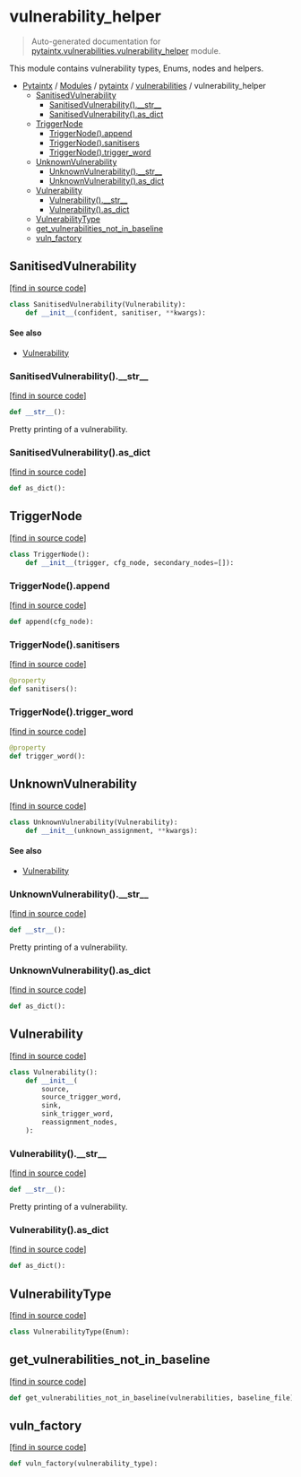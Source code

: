 # vulnerability_helper

> Auto-generated documentation for [pytaintx.vulnerabilities.vulnerability_helper](../../../pytaintx/vulnerabilities/vulnerability_helper.py) module.

This module contains vulnerability types, Enums, nodes and helpers.

- [Pytaintx](../../README.md#pytaintx-index) / [Modules](../../README.md#pytaintx-modules) / [pytaintx](../index.md#pytaintx) / [vulnerabilities](index.md#vulnerabilities) / vulnerability_helper
    - [SanitisedVulnerability](#sanitisedvulnerability)
        - [SanitisedVulnerability().\_\_str\_\_](#sanitisedvulnerability__str__)
        - [SanitisedVulnerability().as_dict](#sanitisedvulnerabilityas_dict)
    - [TriggerNode](#triggernode)
        - [TriggerNode().append](#triggernodeappend)
        - [TriggerNode().sanitisers](#triggernodesanitisers)
        - [TriggerNode().trigger_word](#triggernodetrigger_word)
    - [UnknownVulnerability](#unknownvulnerability)
        - [UnknownVulnerability().\_\_str\_\_](#unknownvulnerability__str__)
        - [UnknownVulnerability().as_dict](#unknownvulnerabilityas_dict)
    - [Vulnerability](#vulnerability)
        - [Vulnerability().\_\_str\_\_](#vulnerability__str__)
        - [Vulnerability().as_dict](#vulnerabilityas_dict)
    - [VulnerabilityType](#vulnerabilitytype)
    - [get_vulnerabilities_not_in_baseline](#get_vulnerabilities_not_in_baseline)
    - [vuln_factory](#vuln_factory)

## SanitisedVulnerability

[[find in source code]](../../../pytaintx/vulnerabilities/vulnerability_helper.py#L90)

```python
class SanitisedVulnerability(Vulnerability):
    def __init__(confident, sanitiser, **kwargs):
```

#### See also

- [Vulnerability](#vulnerability)

### SanitisedVulnerability().\_\_str\_\_

[[find in source code]](../../../pytaintx/vulnerabilities/vulnerability_helper.py#L101)

```python
def __str__():
```

Pretty printing of a vulnerability.

### SanitisedVulnerability().as_dict

[[find in source code]](../../../pytaintx/vulnerabilities/vulnerability_helper.py#L111)

```python
def as_dict():
```

## TriggerNode

[[find in source code]](../../../pytaintx/vulnerabilities/vulnerability_helper.py#L160)

```python
class TriggerNode():
    def __init__(trigger, cfg_node, secondary_nodes=[]):
```

### TriggerNode().append

[[find in source code]](../../../pytaintx/vulnerabilities/vulnerability_helper.py#L179)

```python
def append(cfg_node):
```

### TriggerNode().sanitisers

[[find in source code]](../../../pytaintx/vulnerabilities/vulnerability_helper.py#L175)

```python
@property
def sanitisers():
```

### TriggerNode().trigger_word

[[find in source code]](../../../pytaintx/vulnerabilities/vulnerability_helper.py#L171)

```python
@property
def trigger_word():
```

## UnknownVulnerability

[[find in source code]](../../../pytaintx/vulnerabilities/vulnerability_helper.py#L118)

```python
class UnknownVulnerability(Vulnerability):
    def __init__(unknown_assignment, **kwargs):
```

#### See also

- [Vulnerability](#vulnerability)

### UnknownVulnerability().\_\_str\_\_

[[find in source code]](../../../pytaintx/vulnerabilities/vulnerability_helper.py#L132)

```python
def __str__():
```

Pretty printing of a vulnerability.

### UnknownVulnerability().as_dict

[[find in source code]](../../../pytaintx/vulnerabilities/vulnerability_helper.py#L127)

```python
def as_dict():
```

## Vulnerability

[[find in source code]](../../../pytaintx/vulnerabilities/vulnerability_helper.py#L38)

```python
class Vulnerability():
    def __init__(
        source,
        source_trigger_word,
        sink,
        sink_trigger_word,
        reassignment_nodes,
    ):
```

### Vulnerability().\_\_str\_\_

[[find in source code]](../../../pytaintx/vulnerabilities/vulnerability_helper.py#L62)

```python
def __str__():
```

Pretty printing of a vulnerability.

### Vulnerability().as_dict

[[find in source code]](../../../pytaintx/vulnerabilities/vulnerability_helper.py#L79)

```python
def as_dict():
```

## VulnerabilityType

[[find in source code]](../../../pytaintx/vulnerabilities/vulnerability_helper.py#L10)

```python
class VulnerabilityType(Enum):
```

## get_vulnerabilities_not_in_baseline

[[find in source code]](../../../pytaintx/vulnerabilities/vulnerability_helper.py#L202)

```python
def get_vulnerabilities_not_in_baseline(vulnerabilities, baseline_file):
```

## vuln_factory

[[find in source code]](../../../pytaintx/vulnerabilities/vulnerability_helper.py#L17)

```python
def vuln_factory(vulnerability_type):
```
